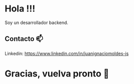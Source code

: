 # Hola !!!

Soy un desarrollador backend.


## Contacto 📫

Linkedin: https://www.linkedin.com/in/juanignaciomoldes-js


# Gracias, vuelva pronto   👋


